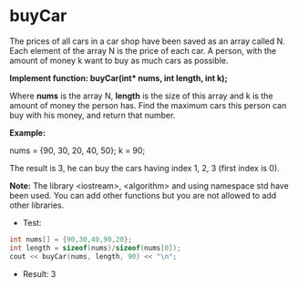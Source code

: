 # buyCar
The prices of all cars in a car shop have been saved as an array called N. Each element of the array N is the price of each car. A person, with the amount of money k want to buy as much cars as possible.

**Implement function: buyCar(int\* nums, int length, int k);**

Where **nums** is the array N, **length** is the size of this array and k is the amount of money the person has. Find the maximum cars this person can buy with his money, and return that number.

**Example:**

nums = {90, 30, 20, 40, 50}; k = 90;

The result is 3, he can buy the cars having index 1, 2, 3 (first index is 0).

**Note:** The library \<iostream\>, \<algorithm\> and using namespace std have been used. You can add other functions but you are not allowed to add other libraries.

+ Test:
```cpp
int nums[] = {90,30,40,90,20};
int length = sizeof(nums)/sizeof(nums[0]);
cout << buyCar(nums, length, 90) << "\n";
```
+ Result: 3

